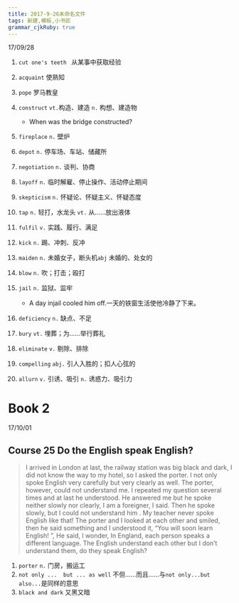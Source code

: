 ```yaml
---
title: 2017-9-26未命名文件 
tags: 新建,模板,小书匠
grammar_cjkRuby: true
---
```

17/09/28
1. `cut one's teeth `  从某事中获取经验
2. `acquaint` 使熟知
3. `pope` 罗马教皇
4. `construct` `vt.`构造、建造 `n.` 构想、建造物
	* When was the bridge constructed?
5. `fireplace` `n.` 壁炉
6. `depot` `n.` 停车场、车站、储藏所
7. `negotiation` `n.` 谈判、协商
8. `layoff` `n.` 临时解雇、停止操作、活动停止期间
9. `skepticism` `n.` 怀疑论、怀疑主义、怀疑态度
10. `tap` `n.` 轻打，水龙头 `vt.` 从……放出液体
11. `fulfil` `v.` 实践、履行、满足
12. `kick` `n.` 踢、冲刺、反冲
13. `maiden` `n.` 未婚女子，断头机`abj` 未婚的、处女的
14. `blow` `n.` 吹；打击；殴打
15. `jail` `n.` 监狱、监牢

	* A day injail cooled him off.一天的铁窗生活使他冷静了下来。

16. `deficiency` `n.` 缺点、不足
17. `bury` `vt.` 埋葬；为……举行葬礼
18. `eliminate` `v.` 剔除、排除
19. `compelling` `abj.` 引人入胜的；扣人心弦的
20. `allurn` `v.` 引诱、吸引 `n.` 诱惑力、吸引力


# Book 2
17/10/01
## Course 25 Do the English speak English?
>I arrived in London at last, the railway station was big black and dark, I did not know the way to my hotel, so I asked the porter. I not only spoke English very carefully but very clearly as well. The porter, however, could not understand me. I repeated my question several times and at last he understood. He answered me but he spoke neither slowly nor clearly, I am a foreigner, I said. Then he spoke slowly, but I could not understand him . My teacher never spoke English like that! The porter and I looked at each other and smiled, then he said something and I understood it, “You will soon learn English! ”, He said, I wonder, In England, each person speaks a different language. The English understand each other but I don’t understand them, do they speak English? 
1. `porter` `n.` 门房，搬运工
2. `not only ...  but ... as well` 不但……而且……与`not only...but also...`是同样的意思
3. `black and dark` 又黑又暗